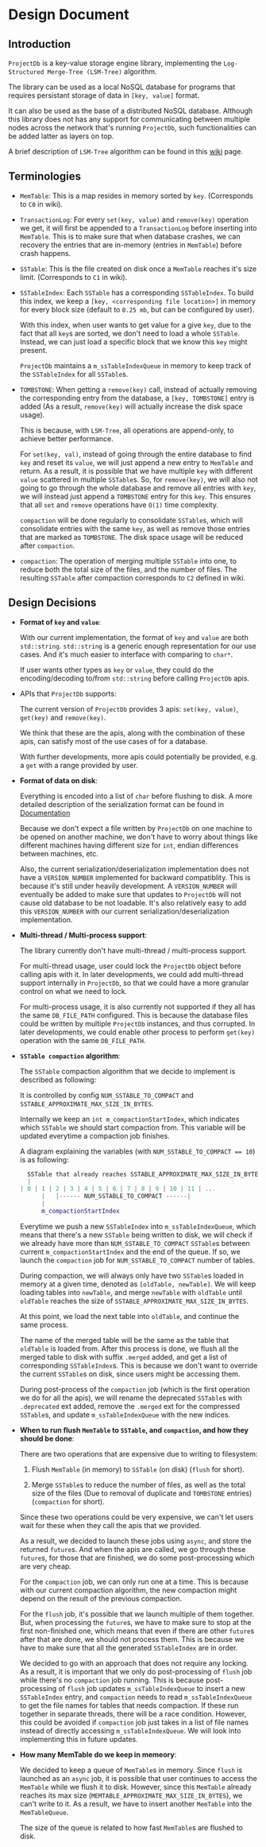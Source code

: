 # Design Document

## Introduction

`ProjectDb` is a key-value storage engine library, implementing the `Log-Structured Merge-Tree (LSM-Tree)` algorithm. 

The library can be used as a local NoSQL database for programs that requires persistant storage of data in `[key, value]` format. 

It can also be used as the base of a distributed NoSQL database. Although this library does not has any support for communicating between multiple nodes across the network that's running `ProjectDb`, such functionalities can be added latter as layers on top.

A brief description of `LSM-Tree` algorithm can be found in this [wiki](https://en.wikipedia.org/wiki/Log-structured_merge-tree) page.

## Terminologies 

- `MemTable`: This is a map resides in memory sorted by `key`. (Corresponds to `C0` in wiki). 

- `TransactionLog`: For every `set(key, value)` and `remove(key)` operation we get, it will first be appended to a `TransactionLog` before inserting into `MemTable`. This is to make sure that when database crashes, we can recovery the entries that are in-memory (entries in `MemTable`) before crash happens.

- `SSTable`: This is the file created on disk once a `MemTable` reaches it's size limit. (Corresponds to `C1` in wiki).

- `SSTableIndex`: Each `SSTable` has a corresponding `SSTableIndex`. To build this index, we keep a `[key, <corresponding file location>]` in memory for every block size (default to `0.25 mb`, but can be configured by user). 

  With this index, when user wants to get value for a give `key`, due to the fact that all `key`s are sorted, we don't need to load a whole `SSTable`. Instead, we can just load a specific block that we know this `key` might present.

  `ProjectDb` maintains a `m_ssTableIndexQueue` in memory to keep track of the `SSTableIndex` for all `SSTable`s. 

- `TOMBSTONE`: When getting a `remove(key)` call, instead of actually removing the corresponding entry from the database, a `[key, TOMBSTONE]` entry is added (As a result, `remove(key)` will actually increase the disk space usage). 

  This is because, with `LSM-Tree`, all operations are append-only, to achieve better performance. 

  For `set(key, val)`, instead of going through the entire database to find `key` and reset its `value`, we will just append a new entry to `MemTable` and return. As a result, it is possible that we have multiple `key` with different `value` scattered in multiple `SSTable`s. So, for `remove(key)`, we will also not going to go through the whole database and remove all entries with `key`, we will instead just append a `TOMBSTONE` entry for this `key`. This ensures that all `set` and `remove` operations have `O(1)` time complexity.

  `compaction` will be done regularly to consolidate `SSTable`s, which will consolidate entries with the same `key`, as well as remove those entries that are marked as `TOMBSTONE`. The disk space usage will be reduced after `compaction`.

- `compaction`: The operation of merging multiple `SSTable` into one, to reduce both the total size of the files, and the number of files. The resulting `SSTable` after compaction corresponds to `C2` defined in wiki.

## Design Decisions

- __Format of `key` and `value`__:
  
  With our current implementation, the format of `key` and `value` are both `std::string`. `std::string` is a generic enough representation for our use cases. And it's much easier to interface with comparing to `char*`. 

  If user wants other types as `key` or `value`, they could do the encoding/decoding to/from `std::string` before calling `ProjectDb` apis.

- APIs that `ProjectDb` supports:
  
  The current version of `ProjectDb` provides 3 apis: `set(key, value)`, `get(key)` and `remove(key)`. 
  
  We think that these are the apis, along with the combination of these apis, can satisfy most of the use cases of for a database. 

  With further developments, more apis could potentially be provided, e.g. a `get` with a range provided by user.

- __Format of data on disk__:
  
  Everything is encoded into a list of `char` before flushing to disk. A more detailed description of the serialization format can be found in [Documentation](https://github.com/mli9502/ProjectDb/blob/main/docs/Document.pdf)

  Because we don't expect a file written by `ProjectDb` on one machine to be opened on another machine, we don't have to worry about things like different machines having different size for `int`, endian differences between machines, etc.

  Also, the current serialization/deserialization implementation does not have a `VERSION_NUMBER` implemented for backward compatiblity. This is because it's still under heavily development. A `VERSION_NUMBER` will eventually be added to make sure that updates to `ProjectDb` will not cause old database to be not loadable. It's also relatively easy to add this `VERSION_NUMBER` with our current serialization/deserialization implementation.

- __Multi-thread / Multi-process support__:

  The library currently don't have multi-thread / multi-process support.

  For multi-thread usage, user could lock the `ProjectDb` object before calling apis with it. In later developments, we could add multi-thread support internally in `ProjectDb`, so that we could have a more granular control on what we need to lock.

  For multi-process usage, it is also currently not supported if they all has the same `DB_FILE_PATH` configured. This is because the database files could be written by multiple `ProjectDb` instances, and thus corrupted. In later developments, we could enable other process to perform `get(key)` operation with the same `DB_FILE_PATH`.

- __`SSTable compaction` algorithm__:

  The `SSTable` compaction algorithm that we decide to implement is described as following:

  It is controlled by config `NUM_SSTABLE_TO_COMPACT` and `SSTABLE_APPROXIMATE_MAX_SIZE_IN_BYTES`. 

  Internally we keep an `int m_compactionStartIndex`, which indicates which `SSTable` we should start compaction from. This variable will be updated everytime a compaction job finishes.

  A diagram explaining the variables (with `NUM_SSTABLE_TO_COMPACT == 10`) is as following:

    ```c++
      SSTable that already reaches SSTABLE_APPROXIMATE_MAX_SIZE_IN_BYTES
      |  
    | 0 | 1 | 2 | 3 | 4 | 5 | 6 | 7 | 8 | 9 | 10 | 11 | ...  
          |   |------ NUM_SSTABLE_TO_COMPACT ------|
          |
          m_compactionStartIndex
    ```

  Everytime we push a new `SSTableIndex` into `m_ssTableIndexQueue`, which means that there's a new `SSTable` being written to disk, we will check if we already have more than `NUM_SSTABLE_TO_COMPACT` `SSTable`s between current `m_compactionStartIndex` and the end of the queue. If so, we launch the `compaction` job for `NUM_SSTABLE_TO_COMPACT` number of tables.  

  During compaction, we will always only have two `SSTable`s loaded in memory at a given time, denoted as `[oldTable, newTable]`. We will keep loading tables into `newTable`, and merge `newTable` with `oldTable` until `oldTable` reaches the size of `SSTABLE_APPROXIMATE_MAX_SIZE_IN_BYTES`. 

  At this point, we load the next table into `oldTable`, and continue the same process.

  The name of the merged table will be the same as the table that `oldTable` is loaded from. After this process is done, we flush all the merged table to disk with suffix `.merged` added, and get a list of corresponding `SSTableIndex`s. This is because we don't want to override the current `SSTable`s on disk, since users might be accessing them.

  During post-process of the `compaction` job (which is the first operation we do for all the apis), we will rename the deprecated `SSTable`s with `.deprecated` ext added, remove the `.merged` ext for the compressed `SSTable`s, and update `m_ssTableIndexQueue` with the new indices.

- __When to run flush `MemTable` to `SSTable`, and `compaction`, and how they should be done__:

  There are two operations that are expensive due to writing to filesystem: 
    
  1. Flush `MemTable` (in memory) to `SSTable` (on disk) (`flush` for short).
  
  2. Merge `SSTable`s to reduce the number of files, as well as the total size of the files (Due to removal of duplicate and `TOMBSTONE` entries) (`compaction` for short).

  Since these two operations could be very expensive, we can't let users wait for these when they call the apis that we provided. 

  As a result, we decided to launch these jobs using `async`, and store the returned `future`s. And when the apis are called, we go through these `future`s, for those that are finished, we do some post-processing which are very cheap.

  For the `compaction` job, we can only run one at a time. This is because with our current compaction algorithm, the new compaction might depend on the result of the previous compaction.

  For the `flush` job, it's possible that we launch multiple of them together. But, when processing the `future`s, we have to make sure to stop at the first non-finished one, which means that even if there are other `future`s after that are done, we should not process them. This is because we have to make sure that all the generated `SSTableIndex` are in order. 

  We decided to go with an approach that does not require any locking. As a result, it is important that we only do post-processing of `flush` job while there's no `compaction` job running. This is because post-processing of `flush` job updates `m_ssTableIndexQueue` to insert a new `SSTableIndex` entry, and `compaction` needs to read `m_ssTableIndexQueue` to get the file names for tables that needs compaction. If these run together in separate threads, there will be a race condition. However, this could be avoided if `compaction` job just takes in a list of file names instead of directly accessing `m_ssTableIndexQueue`. We will look into implementing this in future updates.

- __How many MemTable do we keep in memeory__:

  We decided to keep a queue of `MemTable`s in memory. Since `flush` is launched as an `async` job, it is possible that user continues to access the `MemTable` while we flush it to disk. However, since this `MemTable` already reaches its max size (`MEMTABLE_APPROXIMATE_MAX_SIZE_IN_BYTES`), we can't write to it. As a result, we have to insert another `MemTable` into the `MemTableQueue`.

  The size of the queue is related to how fast `MemTable`s are flushed to disk.

